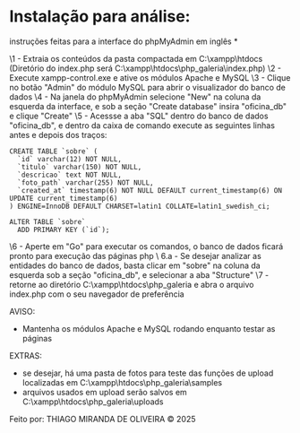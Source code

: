 # Instalação para análise:

instruções feitas para a interface do phpMyAdmin em inglês *


\1 - Extraia os conteúdos da pasta compactada em C:\xampp\htdocs (Diretório do index.php será C:\xampp\htdocs\php_galeria\index.php)
\2 - Execute xampp-control.exe e ative os módulos Apache e MySQL
\3 - Clique no botão "Admin" do módulo MySQL para abrir o visualizador do banco de dados
\4 - Na janela do phpMyAdmin selecione "New" na coluna da esquerda da interface, e sob a seção "Create database" insira "oficina_db" e clique "Create"
\5 - Acessse a aba "SQL" dentro do banco de dados "oficina_db", e dentro da caixa de comando execute as seguintes linhas antes e depois dos traços:
```
CREATE TABLE `sobre` (
  `id` varchar(12) NOT NULL,
  `titulo` varchar(150) NOT NULL,
  `descricao` text NOT NULL,
  `foto_path` varchar(255) NOT NULL,
  `created_at` timestamp(6) NOT NULL DEFAULT current_timestamp(6) ON UPDATE current_timestamp(6)
) ENGINE=InnoDB DEFAULT CHARSET=latin1 COLLATE=latin1_swedish_ci;

ALTER TABLE `sobre`
  ADD PRIMARY KEY (`id`);
```

\6 - Aperte em "Go" para executar os comandos, o banco de dados ficará pronto para execução das páginas php
\  6.a - Se desejar analizar as entidades do banco de dados, basta clicar em "sobre" na coluna da esquerda sob a seção "oficina_db", e selecionar a aba "Structure"
\7 - retorne ao diretório C:\xampp\htdocs\php_galeria e abra o arquivo index.php com o seu navegador de preferência


AVISO:
- Mantenha os módulos Apache e MySQL rodando enquanto testar as páginas

EXTRAS:
- se desejar, há uma pasta de fotos para teste das funções de upload localizadas em C:\xampp\htdocs\php_galeria\samples
- arquivos usados em upload serão salvos em C:\xampp\htdocs\php_galeria\uploads


Feito por:
THIAGO MIRANDA DE OLIVEIRA © 2025

